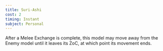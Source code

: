 ```yaml
---
title: Suri-Ashi
cost: 2
timing: Instant
subject: Personal
---
```

After a Melee Exchange is complete, this model may move away from the Enemy model until it leaves its ZoC, at which point its movement ends.